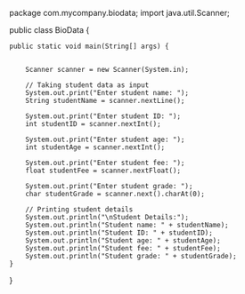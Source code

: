 package com.mycompany.biodata;
import java.util.Scanner;

public class BioData {

    public static void main(String[] args) {
 

        Scanner scanner = new Scanner(System.in);

        // Taking student data as input
        System.out.print("Enter student name: ");
        String studentName = scanner.nextLine();

        System.out.print("Enter student ID: ");
        int studentID = scanner.nextInt();

        System.out.print("Enter student age: ");
        int studentAge = scanner.nextInt();

        System.out.print("Enter student fee: ");
        float studentFee = scanner.nextFloat();

        System.out.print("Enter student grade: ");
        char studentGrade = scanner.next().charAt(0);

        // Printing student details
        System.out.println("\nStudent Details:");
        System.out.println("Student name: " + studentName);
        System.out.println("Student ID: " + studentID);
        System.out.println("Student age: " + studentAge);
        System.out.println("Student fee: " + studentFee);
        System.out.println("Student grade: " + studentGrade);
    }
}
 
